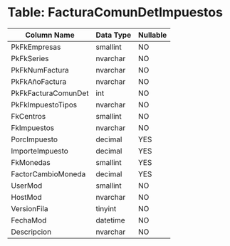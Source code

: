 # Table: FacturaComunDetImpuestos

| Column Name | Data Type | Nullable |
|-------------|-----------|----------|
| PkFkEmpresas | smallint | NO |
| PkFkSeries | nvarchar | NO |
| PkFkNumFactura | nvarchar | NO |
| PkFkAñoFactura | nvarchar | NO |
| PkFkFacturaComunDet | int | NO |
| PkFkImpuestoTipos | nvarchar | NO |
| FkCentros | smallint | NO |
| FkImpuestos | nvarchar | NO |
| PorcImpuesto | decimal | YES |
| ImporteImpuesto | decimal | YES |
| FkMonedas | smallint | YES |
| FactorCambioMoneda | decimal | YES |
| UserMod | smallint | NO |
| HostMod | nvarchar | NO |
| VersionFila | tinyint | NO |
| FechaMod | datetime | NO |
| Descripcion | nvarchar | NO |

